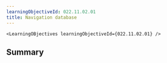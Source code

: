 ```yaml
---
learningObjectiveId: 022.11.02.01
title: Navigation database
---
```


```tsx eval
<LearningOBjectives learningObjectiveId={022.11.02.01} />
```

## Summary

